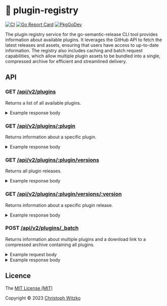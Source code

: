 # :electric_plug: plugin-registry
[![CI](https://github.com/go-semantic-release/plugin-registry/workflows/CI/badge.svg?branch=main)](https://github.com/go-semantic-release/plugin-registry/actions?query=workflow%3ACI+branch%3Amain)
[![Go Report Card](https://goreportcard.com/badge/github.com/go-semantic-release/plugin-registry)](https://goreportcard.com/report/github.com/go-semantic-release/plugin-registry)
[![PkgGoDev](https://pkg.go.dev/badge/github.com/go-semantic-release/plugin-registry)](https://pkg.go.dev/github.com/go-semantic-release/plugin-registry)

The plugin registry service for the go-semantic-release CLI tool provides information about available plugins. It leverages the GitHub API to fetch the latest releases and assets, ensuring that users have access to up-to-date information. The registry also includes caching and batch request capabilities, which allow multiple plugin assets to be bundled into a single, compressed archive for efficient and streamlined delivery.

## API

### GET [/api/v2/plugins](https://registry.go-semantic-release.xyz/api/v2/plugins)
Returns a list of all available plugins.

<details>
<summary>Example response body</summary>

```json
[
  "provider-github",
  "provider-gitlab",
  "changelog-generator-default",
  "commit-analyzer-cz",
  "condition-default",
  "condition-github",
  "condition-gitlab",
  "files-updater-npm",
  "provider-git",
  "condition-bitbucket",
  "files-updater-helm",
  "hooks-goreleaser",
  "hooks-npm-binary-releaser",
  "hooks-plugin-registry-update"
]
```
</details>

### GET [/api/v2/plugins/:plugin](https://registry.go-semantic-release.xyz/api/v2/plugins/provider-github)
Returns information about a specific plugin.


<details>
<summary>Example response body</summary>

```json
{
  "FullName": "provider-github",
  "Type": "provider",
  "Name": "github",
  "URL": "https://github.com/go-semantic-release/provider-github",
  "LatestRelease": {
    "Version": "1.14.0",
    "Prerelease": false,
    "CreatedAt": "2023-02-03T15:14:47Z",
    "Assets": {
      "darwin/amd64": {
        "FileName": "provider-github_v1.14.0_darwin_amd64",
        "URL": "https://github.com/go-semantic-release/provider-github/releases/download/v1.14.0/provider-github_v1.14.0_darwin_amd64",
        "OS": "darwin",
        "Arch": "amd64",
        "Checksum": "5f1bdc2eccc99e158c525033a64dd490e6dca8f020bf700a2edf6d3e1cbba3c4"
      },
      "darwin/arm64": {
        "FileName": "provider-github_v1.14.0_darwin_arm64",
        "URL": "https://github.com/go-semantic-release/provider-github/releases/download/v1.14.0/provider-github_v1.14.0_darwin_arm64",
        "OS": "darwin",
        "Arch": "arm64",
        "Checksum": "ce6bd1e591621d005fe0840a92f2e751a83d8b2280573832c3b81eae3f7e751e"
      },
      "linux/amd64": {
        "FileName": "provider-github_v1.14.0_linux_amd64",
        "URL": "https://github.com/go-semantic-release/provider-github/releases/download/v1.14.0/provider-github_v1.14.0_linux_amd64",
        "OS": "linux",
        "Arch": "amd64",
        "Checksum": "2ed8f28aec663ad549875abb6257fe333f99ac23aa337d0d53df84bbc10f2930"
      },
      "linux/arm": {
        "FileName": "provider-github_v1.14.0_linux_arm",
        "URL": "https://github.com/go-semantic-release/provider-github/releases/download/v1.14.0/provider-github_v1.14.0_linux_arm",
        "OS": "linux",
        "Arch": "arm",
        "Checksum": "b3a823b4ebb30136c27b48bcf92002c20abf59c297c278283db00800762b5ab4"
      },
      "linux/arm64": {
        "FileName": "provider-github_v1.14.0_linux_arm64",
        "URL": "https://github.com/go-semantic-release/provider-github/releases/download/v1.14.0/provider-github_v1.14.0_linux_arm64",
        "OS": "linux",
        "Arch": "arm64",
        "Checksum": "1bae4ef206c1a849e33fdef49b4b8b21aa81b05ca77f4043e632c35694373fc6"
      },
      "windows/amd64": {
        "FileName": "provider-github_v1.14.0_windows_amd64.exe",
        "URL": "https://github.com/go-semantic-release/provider-github/releases/download/v1.14.0/provider-github_v1.14.0_windows_amd64.exe",
        "OS": "windows",
        "Arch": "amd64",
        "Checksum": "b4d2e2e8a9b4f6b278920869dc9bb0ce2fb85a9e79da1f210f0f1bf4baac6a56"
      }
    },
    "UpdatedAt": "2023-02-03T15:22:18.198347Z"
  },
  "Versions": [
    "1.0.0",
    "1.1.0",
    "1.1.1",
    "1.10.0",
    "1.11.0",
    "1.12.0",
    "1.13.0",
    "1.14.0",
    "1.2.0",
    "1.3.0",
    "1.4.0",
    "1.4.1",
    "1.5.0",
    "1.5.1",
    "1.5.2",
    "1.6.0",
    "1.6.1",
    "1.7.0",
    "1.8.0",
    "1.9.0"
  ],
  "UpdatedAt": "2023-02-03T15:22:18.228101Z"
}
```
</details>

### GET [/api/v2/plugins/:plugin/versions](https://registry.go-semantic-release.xyz/api/v2/plugins/provider-github/versions)
Returns all plugin releases.


<details>
<summary>Example response body</summary>

```json
[
  "1.0.0",
  "1.1.0",
  "1.1.1",
  "1.10.0",
  "1.11.0",
  "1.12.0",
  "1.13.0",
  "1.14.0",
  "1.2.0",
  "1.3.0",
  "1.4.0",
  "1.4.1",
  "1.5.0",
  "1.5.1",
  "1.5.2",
  "1.6.0",
  "1.6.1",
  "1.7.0",
  "1.8.0",
  "1.9.0"
]
```
</details>

### GET [/api/v2/plugins/:plugin/versions/:version](https://registry.go-semantic-release.xyz/api/v2/plugins/provider-github/versions/1.14.0)
Returns information about a specific plugin release.


<details>
<summary>Example response body</summary>

```json
{
  "Version": "1.14.0",
  "Prerelease": false,
  "CreatedAt": "2023-02-03T15:14:47Z",
  "Assets": {
    "darwin/amd64": {
      "FileName": "provider-github_v1.14.0_darwin_amd64",
      "URL": "https://github.com/go-semantic-release/provider-github/releases/download/v1.14.0/provider-github_v1.14.0_darwin_amd64",
      "OS": "darwin",
      "Arch": "amd64",
      "Checksum": "5f1bdc2eccc99e158c525033a64dd490e6dca8f020bf700a2edf6d3e1cbba3c4"
    },
    "darwin/arm64": {
      "FileName": "provider-github_v1.14.0_darwin_arm64",
      "URL": "https://github.com/go-semantic-release/provider-github/releases/download/v1.14.0/provider-github_v1.14.0_darwin_arm64",
      "OS": "darwin",
      "Arch": "arm64",
      "Checksum": "ce6bd1e591621d005fe0840a92f2e751a83d8b2280573832c3b81eae3f7e751e"
    },
    "linux/amd64": {
      "FileName": "provider-github_v1.14.0_linux_amd64",
      "URL": "https://github.com/go-semantic-release/provider-github/releases/download/v1.14.0/provider-github_v1.14.0_linux_amd64",
      "OS": "linux",
      "Arch": "amd64",
      "Checksum": "2ed8f28aec663ad549875abb6257fe333f99ac23aa337d0d53df84bbc10f2930"
    },
    "linux/arm": {
      "FileName": "provider-github_v1.14.0_linux_arm",
      "URL": "https://github.com/go-semantic-release/provider-github/releases/download/v1.14.0/provider-github_v1.14.0_linux_arm",
      "OS": "linux",
      "Arch": "arm",
      "Checksum": "b3a823b4ebb30136c27b48bcf92002c20abf59c297c278283db00800762b5ab4"
    },
    "linux/arm64": {
      "FileName": "provider-github_v1.14.0_linux_arm64",
      "URL": "https://github.com/go-semantic-release/provider-github/releases/download/v1.14.0/provider-github_v1.14.0_linux_arm64",
      "OS": "linux",
      "Arch": "arm64",
      "Checksum": "1bae4ef206c1a849e33fdef49b4b8b21aa81b05ca77f4043e632c35694373fc6"
    },
    "windows/amd64": {
      "FileName": "provider-github_v1.14.0_windows_amd64.exe",
      "URL": "https://github.com/go-semantic-release/provider-github/releases/download/v1.14.0/provider-github_v1.14.0_windows_amd64.exe",
      "OS": "windows",
      "Arch": "amd64",
      "Checksum": "b4d2e2e8a9b4f6b278920869dc9bb0ce2fb85a9e79da1f210f0f1bf4baac6a56"
    }
  },
  "UpdatedAt": "2023-02-03T15:22:18.198347Z"
}
```
</details>

### POST [/api/v2/plugins/_batch](https://registry.go-semantic-release.xyz/api/v2/plugins/_batch)
Returns information about multiple plugins and a download link to a compressed archive containing all plugins.


<details>
<summary>Example request body</summary>

```json
{
  "OS": "linux",
  "Arch": "amd64",
  "Plugins": [
    {
      "FullName": "provider-github",
      "VersionConstraint": "latest"
    },
    {
      "FullName": "condition-github",
      "VersionConstraint": "^1.0.0"
    }
  ]
}
```
</details>

<details>
<summary>Example response body</summary>

```json
{
  "OS": "linux",
  "Arch": "amd64",
  "Plugins": [
    {
      "FullName": "condition-github",
      "VersionConstraint": "^1.0.0",
      "Version": "1.8.0",
      "FileName": "condition-github_v1.8.0_linux_amd64",
      "URL": "https://github.com/go-semantic-release/condition-github/releases/download/v1.8.0/condition-github_v1.8.0_linux_amd64",
      "Checksum": "6274fd728cb95fdf6863a2ef18d9a37179285e00a24aef6bed96def67eda4fcd"
    },
    {
      "FullName": "provider-github",
      "VersionConstraint": "latest",
      "Version": "1.14.0",
      "FileName": "provider-github_v1.14.0_linux_amd64",
      "URL": "https://github.com/go-semantic-release/provider-github/releases/download/v1.14.0/provider-github_v1.14.0_linux_amd64",
      "Checksum": "2ed8f28aec663ad549875abb6257fe333f99ac23aa337d0d53df84bbc10f2930"
    }
  ],
  "DownloadHash": "5e1460e12232dbb785ca6774d0eb7fa6cf14a2212b72607e7c1070ffa8395a2a",
  "DownloadURL": "https://plugin-cache.go-semantic-release.xyz/archives/plugins-5e1460e12232dbb785ca6774d0eb7fa6cf14a2212b72607e7c1070ffa8395a2a.tar.gz",
  "DownloadChecksum": "900182d40199ca85c26ee707fbe5f8a5f8f219b7a1835bfa5e1623884b96af49"
}
```
</details>

## Licence

The [MIT License (MIT)](http://opensource.org/licenses/MIT)

Copyright © 2023 [Christoph Witzko](https://twitter.com/christophwitzko)

